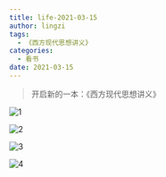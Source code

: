 ```yaml
---
title: life-2021-03-15
author: lingzi
tags:
  - 《西方现代思想讲义》
categories:
  - 看书
date: 2021-03-15
---
```


> 开启新的一本：《西方现代思想讲义》

![1](./1.jpg)

![2](./2.jpg)

![3](./3.jpg)

![4](./4.jpg)
